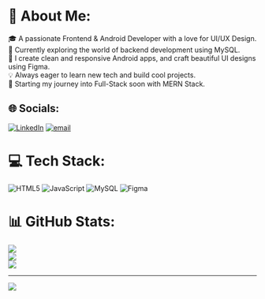 # 💫 About Me:
🎓 A passionate Frontend & Android Developer with a love for UI/UX Design.<br>🔧 Currently exploring the world of backend development using MySQL.<br>📱 I create clean and responsive Android apps, and craft beautiful UI designs using Figma.<br>💡 Always eager to learn new tech and build cool projects.<br>🌱 Starting my journey into Full-Stack soon with MERN Stack.


## 🌐 Socials:
[![LinkedIn](https://img.shields.io/badge/LinkedIn-%230077B5.svg?logo=linkedin&logoColor=white)](https://linkedin.com/in/https://www.linkedin.com/in/hari-prashath-86b432257/) [![email](https://img.shields.io/badge/Email-D14836?logo=gmail&logoColor=white)](mailto:hariprashath220305@gmail.com) 

# 💻 Tech Stack:
![HTML5](https://img.shields.io/badge/html5-%23E34F26.svg?style=for-the-badge&logo=html5&logoColor=white) ![JavaScript](https://img.shields.io/badge/javascript-%23323330.svg?style=for-the-badge&logo=javascript&logoColor=%23F7DF1E) ![MySQL](https://img.shields.io/badge/mysql-4479A1.svg?style=for-the-badge&logo=mysql&logoColor=white) ![Figma](https://img.shields.io/badge/figma-%23F24E1E.svg?style=for-the-badge&logo=figma&logoColor=white)
# 📊 GitHub Stats:
![](https://github-readme-stats.vercel.app/api?username=Itshari2005&theme=dark&hide_border=true&include_all_commits=false&count_private=false)<br/>
![](https://nirzak-streak-stats.vercel.app/?user=Itshari2005&theme=dark&hide_border=true)<br/>
![](https://github-readme-stats.vercel.app/api/top-langs/?username=Itshari2005&theme=dark&hide_border=true&include_all_commits=false&count_private=false&layout=compact)

---
[![](https://visitcount.itsvg.in/api?id=Itshari2005&icon=0&color=0)](https://visitcount.itsvg.in)

<!-- Proudly created with GPRM ( https://gprm.itsvg.in ) -->
